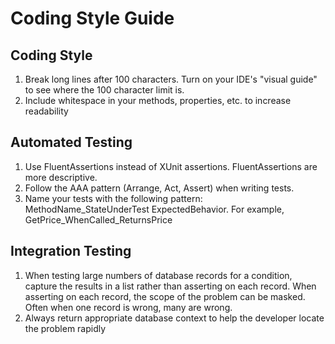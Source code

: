 # Coding Style Guide
## Coding Style
1. Break long lines after 100 characters. Turn on your IDE's "visual guide" to see where the 100 character limit is.
2. Include whitespace in your methods, properties, etc. to increase readability

## Automated Testing
1. Use FluentAssertions instead of XUnit assertions. FluentAssertions are more descriptive.
2. Follow the AAA pattern (Arrange, Act, Assert) when writing tests.
3. Name your tests with the following pattern: MethodName_StateUnderTest ExpectedBehavior. For example, GetPrice_WhenCalled_ReturnsPrice

## Integration Testing 
1. When testing large numbers of database records for a condition, capture the results in a list rather than asserting on each record. When asserting on each record, the scope of the problem can be masked. Often when one record is wrong, many are wrong.
2. Always return appropriate database context to help the developer locate the problem rapidly
